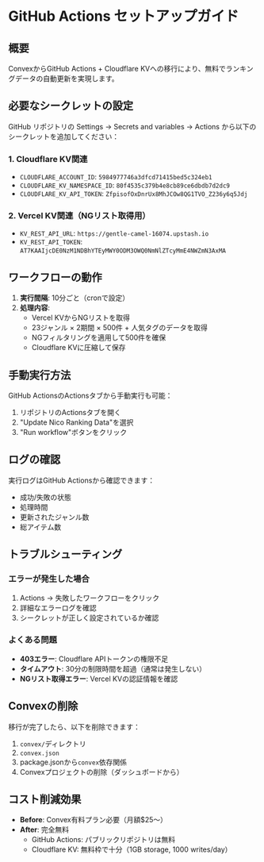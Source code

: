 # GitHub Actions セットアップガイド

## 概要
ConvexからGitHub Actions + Cloudflare KVへの移行により、無料でランキングデータの自動更新を実現します。

## 必要なシークレットの設定

GitHub リポジトリの Settings → Secrets and variables → Actions から以下のシークレットを追加してください：

### 1. Cloudflare KV関連
- `CLOUDFLARE_ACCOUNT_ID`: `5984977746a3dfcd71415bed5c324eb1`
- `CLOUDFLARE_KV_NAMESPACE_ID`: `80f4535c379b4e8cb89ce6dbdb7d2dc9`
- `CLOUDFLARE_KV_API_TOKEN`: `ZfpisofOxDnrUx8MhJCOw8QG1TVO_Z236y6q5Jdj`

### 2. Vercel KV関連（NGリスト取得用）
- `KV_REST_API_URL`: `https://gentle-camel-16074.upstash.io`
- `KV_REST_API_TOKEN`: `AT7KAAIjcDE0NzM1NDBhYTEyMWY0ODM3OWQ0NmNlZTcyMmE4NWZmN3AxMA`

## ワークフローの動作

1. **実行間隔**: 10分ごと（cronで設定）
2. **処理内容**:
   - Vercel KVからNGリストを取得
   - 23ジャンル × 2期間 × 500件 + 人気タグのデータを取得
   - NGフィルタリングを適用して500件を確保
   - Cloudflare KVに圧縮して保存

## 手動実行方法

GitHub ActionsのActionsタブから手動実行も可能：
1. リポジトリのActionsタブを開く
2. "Update Nico Ranking Data"を選択
3. "Run workflow"ボタンをクリック

## ログの確認

実行ログはGitHub Actionsから確認できます：
- 成功/失敗の状態
- 処理時間
- 更新されたジャンル数
- 総アイテム数

## トラブルシューティング

### エラーが発生した場合
1. Actions → 失敗したワークフローをクリック
2. 詳細なエラーログを確認
3. シークレットが正しく設定されているか確認

### よくある問題
- **403エラー**: Cloudflare APIトークンの権限不足
- **タイムアウト**: 30分の制限時間を超過（通常は発生しない）
- **NGリスト取得エラー**: Vercel KVの認証情報を確認

## Convexの削除

移行が完了したら、以下を削除できます：
1. `convex/`ディレクトリ
2. `convex.json`
3. package.jsonから`convex`依存関係
4. Convexプロジェクトの削除（ダッシュボードから）

## コスト削減効果

- **Before**: Convex有料プラン必要（月額$25〜）
- **After**: 完全無料
  - GitHub Actions: パブリックリポジトリは無料
  - Cloudflare KV: 無料枠で十分（1GB storage, 1000 writes/day）